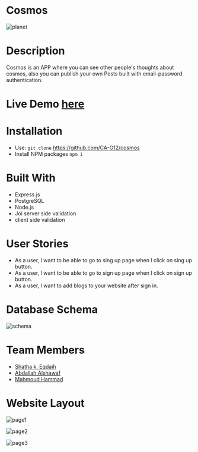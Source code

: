 # Cosmos
![planet](https://user-images.githubusercontent.com/77805478/187758861-46dba9ee-f7cc-4c2b-a040-3eeee8ac9c7a.png)

# Description
Cosmos is an APP where you can see other people's thoughts about cosmos, also you can publish your own Posts built with email-password authentication.

# Live Demo [here](https://cosmos-g12.herokuapp.com/)

# Installation
- Use: ```git clone``` https://github.com/CA-G12/cosmos
- Install NPM packages ```npm i```

# Built With
- Express.js
- PostgreSQL
- Node.js
- Joi server side validation
- client side validation

 
 # User Stories
 - As a user, I want to be able to go to sing up page when I click on sing up button.
- As a user, I want to be able to go to sign up page when I click on sign up button.
- As a user, I want to add blogs to your website after sign in.


# Database Schema
![schema](https://user-images.githubusercontent.com/77805478/187756770-c51c68e5-0d36-46ce-b8ec-92c2b6be99dc.png)



# Team Members
- [Shatha k. Eqdaih](https://github.com/shathakh) 
- [Abdallah Alshawaf](https://github.com/abdallah-alshawaf)
- [Mahmoud Hammad](https://github.com/mahmoudhammad309)

# Website Layout


![page1](https://user-images.githubusercontent.com/77805478/187755673-25917755-1562-4bf9-a013-919b3a6e832f.jpg)

![page2](https://user-images.githubusercontent.com/77805478/187755880-2f88a589-0f97-4b7a-a54e-2cf7fd4fd023.jpg)

![page3](https://user-images.githubusercontent.com/77805478/187756014-bfa31486-ee19-48ea-b238-0e3e9e9b7a4e.jpg)

